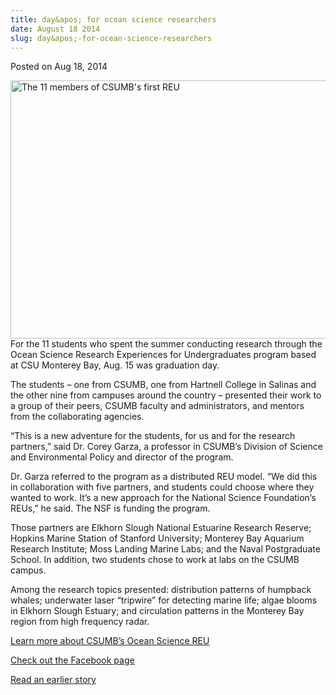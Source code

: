 ```yaml
---
title: day&apos; for ocean science researchers
date: August 18 2014
slug: day&apos;-for-ocean-science-researchers
---
```


 



<span class="date">Posted on Aug 18, 2014    </span>
<p><img alt="The 11 members of CSUMB&apos;s first REU" src="https://news.csumb.edu/sites/default/files/65/attachments/news/images/reu_final_day.jpg" style="width:550px; height:413px; float:left">For the 11 students
who spent the summer conducting research through the Ocean Science
Research Experiences for Undergraduates program based at CSU
Monterey Bay, Aug. 15 was graduation day.</img></p>
<p>The students &#x2013; one from CSUMB, one from Hartnell College in
Salinas and the other nine from campuses around the country &#x2013;
presented their work to a group of their peers, CSUMB faculty and
administrators, and mentors from the collaborating agencies.</p>
<p>&#x201C;This is a new adventure for the students, for us and for the
research partners,&#x201D; said Dr. Corey Garza, a professor in CSUMB&#x2019;s
Division of Science and Environmental Policy and director of the
program.</p>
<p>Dr. Garza referred to the program as a distributed REU model.
&#x201C;We did this in collaboration with five partners, and students
could choose where they wanted to work. It&#x2019;s a new approach for the
National Science Foundation&#x2019;s REUs,&#x201D; he said. The NSF is funding
the program.</p>
<p>Those partners are Elkhorn Slough National Estuarine Research
Reserve; Hopkins Marine Station of Stanford University; Monterey
Bay Aquarium Research Institute; Moss Landing Marine Labs; and the
Naval Postgraduate School. In addition, two students chose to work
at labs on the CSUMB campus.</p>
<p>Among the research topics presented: distribution patterns of
humpback whales; underwater laser &#x201C;tripwire&#x201D; for detecting marine
life; algae blooms in Elkhorn Slough Estuary; and circulation
patterns in the Monterey Bay region from high frequency radar.</p>
<p><a href="https://reu.csumb.edu" rel="nofollow">Learn more about
CSUMB&#x2019;s Ocean Science REU</a></p>
<p><a href="https://www.facebook.com/pages/Monterey-Bay-Regional-Ocean-Science-Research-Experiences-for-Undergraduates/289392764542256" rel="nofollow">Check out the Facebook page</a></p>
<p><a href="../../jul/30/ocean-science-attracts-summer-researchers.html" rel="nofollow">Read an earlier story</a></p>
<p><br>
&#xA0;</br></p>





```
